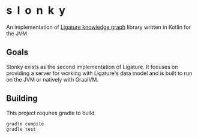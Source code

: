 # s&nbsp;&nbsp;l&nbsp;&nbsp;o&nbsp;&nbsp;n&nbsp;&nbsp;k&nbsp;&nbsp;y
An implementation of [Ligature knowledge graph](https://github.com/almibe/ligature) library written in Kotlin for the JVM.

## Goals
Slonky exists as the second implementation of Ligature.
It focuses on providing a server for working with Ligature's data model and is built to run on the JVM or natively with GraalVM.

## Building
This project requires gradle to build.

```
gradle compile
gradle test
```
